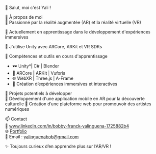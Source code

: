 👋 Salut, moi c'est   Yali !

🎯 À propos de moi  
🔹 Passionné par la réalité augmentée (AR) et la réalité virtuelle (VR)

🔹 Actuellement en apprentissage dans le développement d'expériences immersives 

🔹 J'utilise Unity avec ARCore, ARKit et VR SDKs 

🚀 Compétences et outils en cours d'apprentissage  
- 🕶️ Unity*| C# | Blender  
- 📱 ARCore | ARKit | Vuforia
- 🌐 WebXR | Three.js | A-Frame 
- 🎨 Création d’expériences immersives et interactives  

📌 Projets potentiels à développer   
🚧 Développement d'une application mobile en AR pour la découverte culturelle
🚧 Création d’une plateforme web pour promouvoir des artistes numériques 

📫 Contact  
💼 www.linkedin.com/in/bobby-franck-yalinguena-1725882b4  
🌐 [Portfolio]()  
📧 Email : yalinguenabob@gmail.com 

✨ Toujours curieux d’en apprendre plus sur l’AR/VR !

<!---
Yali-debug/Yali-debug is a ✨ special ✨ repository because its `README.md` (this file) appears on your GitHub profile.
You can click the Preview link to take a look at your changes.
--->
